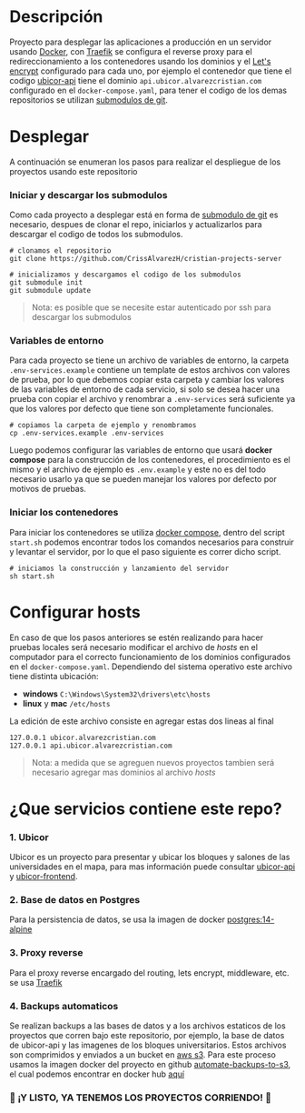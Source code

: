 # Descripción
Proyecto para desplegar las aplicaciones a producción en un servidor usando [Docker](https://www.docker.com/), con [Traefik](https://doc.traefik.io/traefik/) se configura el reverse proxy para el redireccionamiento a los contenedores usando los dominios y el [Let's encrypt](https://doc.traefik.io/traefik/https/acme/) configurado para cada uno, por ejemplo el contenedor que tiene el codigo [ubicor-api](https://github.com/CrissAlvarezH/ubicor-api) tiene el dominio `api.ubicor.alvarezcristian.com` configurado en el `docker-compose.yaml`, para tener el codigo de los demas repositorios se utilizan [submodulos de git](https://git-scm.com/book/en/v2/Git-Tools-Submodules).


# Desplegar

A continuación se enumeran los pasos para realizar el despliegue de los proyectos usando este repositorio

### Iniciar y descargar los submodulos
Como cada proyecto a desplegar está en forma de [submodulo de git](https://git-scm.com/book/en/v2/Git-Tools-Submodules) es necesario, despues de clonar el repo, iniciarlos y actualizarlos para descargar el codigo de todos los submodulos.

	# clonamos el repositorio
    git clone https://github.com/CrissAlvarezH/cristian-projects-server

	# inicializamos y descargamos el codigo de los submodulos
    git submodule init
    git submodule update
    
> Nota: es posible que se necesite estar autenticado por ssh para descargar los submodulos

### Variables de entorno
Para cada proyecto se tiene un archivo de variables de entorno, la carpeta `.env-services.example` contiene un template de estos archivos con valores de prueba, por lo que debemos copiar esta carpeta y cambiar los valores de las variables de entorno de cada servicio, si solo se desea hacer una prueba con copiar el archivo y renombrar a `.env-services` será suficiente ya que los valores por defecto que tiene son completamente funcionales.

	# copiamos la carpeta de ejemplo y renombramos
    cp .env-services.example .env-services
    
Luego podemos configurar las variables de entorno que usará **docker compose** para la construcción de los contenedores, el procedimiento es el mismo y el archivo de ejemplo es `.env.example` y este no es del todo necesario usarlo ya que se pueden manejar los valores por defecto por motivos de pruebas.

###  Iniciar los contenedores
Para iniciar los contenedores se utiliza [docker compose](https://docs.docker.com/compose/), dentro del script `start.sh` podemos encontrar todos los comandos necesarios para construir y levantar el servidor, por lo que el paso siguiente es correr dicho script.

    # iniciamos la construcción y lanzamiento del servidor
    sh start.sh

# Configurar hosts
En caso de que los pasos anteriores se estén realizando para hacer pruebas locales será necesario modificar el archivo de *hosts* en el computador para el correcto funcionamiento de los dominios configurados en el `docker-compose.yaml`. 
Dependiendo del sistema operativo este archivo tiene distinta ubicación:

 - **windows** `C:\Windows\System32\drivers\etc\hosts`
 - **linux** y **mac** `/etc/hosts`
 
La edición de este archivo consiste en agregar estas dos lineas al final

    127.0.0.1 ubicor.alvarezcristian.com
    127.0.0.1 api.ubicor.alvarezcristian.com

> Nota: a medida que se agreguen nuevos proyectos tambien será necesario agregar mas dominios al archivo *hosts*

# ¿Que servicios contiene este repo?

### 1. Ubicor 
Ubicor es un proyecto para presentar y ubicar los bloques y salones de las universidades en el mapa, para mas información puede consultar [ubicor-api](https://github.com/CrissAlvarezH/ubicor-api) y [ubicor-frontend](https://github.com/CrissAlvarezH/ubicor-frontend).

### 2. Base de datos en Postgres
Para la persistencia de datos, se usa la imagen de docker [postgres:14-alpine](https://hub.docker.com/_/postgres?tab=description)

### 3. Proxy reverse
Para el proxy reverse encargado del routing, lets encrypt, middleware, etc. se usa [Traefik](https://doc.traefik.io/traefik/)

### 4. Backups automaticos
Se realizan backups a las bases de datos y a los archivos estaticos de los proyectos que corren bajo este repositorio, por ejemplo, la base de datos de ubicor-api y las imagenes de los bloques universitarios. Estos archivos son comprimidos y enviados a un bucket en [aws s3](https://aws.amazon.com/es/s3/?trk=5970b1e9-218b-48cc-9862-f23c151d81b2&sc_channel=ps&sc_campaign=acquisition&sc_medium=ACQ-P%7CPS-GO%7CBrand%7CDesktop%7CSU%7CStorage%7CS3%7CLATAMO%7CES%7CText&s_kwcid=AL!4422!3!590443989054!e!!g!!aws%20s3&ef_id=CjwKCAjwquWVBhBrEiwAt1KmwmH9LR8Z8P10kUoeAqpEHmV73byIT5IW3ZKkBnGjkyHrj8fvUgHY9xoCJs4QAvD_BwE:G:s&s_kwcid=AL!4422!3!590443989054!e!!g!!aws%20s3).
Para este proceso usamos la imagen docker del proyecto en github [automate-backups-to-s3](https://github.com/CrissAlvarezH/dockerfiles/tree/main/automate-backups-to-s3), el cual podemos encontrar en docker hub [aquí](https://hub.docker.com/r/crissalvarezh/automate-backups-to-s3)

### :heartbeat: ¡Y LISTO, YA TENEMOS LOS PROYECTOS CORRIENDO! :heartbeat:
